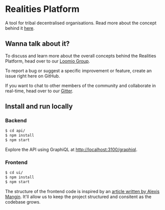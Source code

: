 # Realities Platform

A tool for tribal decentralised organisations. Read more about the concept behind it [here](https://docs.google.com/document/d/1UcHQ1_thfNaUlEBcfz9PACd6_lXsj5F2lvV6RfG0oOA/edit?usp=sharing).

## Wanna talk about it?

To discuss and learn more about the overall concepts behind the Realities Platform, head over to our [Loomio Group](https://www.loomio.org/g/cbghMtnL/borderland-realities).

To report a bug or suggest a specific improvement or feature, create an issue right here on GitHub.

If you want to chat to other members of the community and collaborate in real-time, head over to our [Gitter](https://gitter.im/realities).

## Install and run locally

### Backend

```bash
$ cd api/
$ npm install
$ npm start
```

Explore the API using GraphiQL at [http://localhost:3100/graphiql](http://localhost:3100/graphiql). 

### Frontend

```bash
$ cd ui/
$ npm install
$ npm start
```

The structure of the frontend code is inspired by an [article written by Alexis Mangin](https://medium.com/@alexmngn/how-to-better-organize-your-react-applications-2fd3ea1920f1). It'll allow us to keep the project structured and consitent as the codebase grows. 
